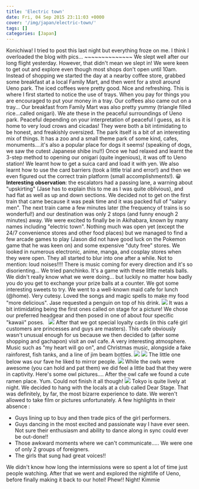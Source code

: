```yaml
---
title: 'Electric town'
date: Fri, 04 Sep 2015 23:11:03 +0000
cover: '/img/japan/electric-town/'
tags: []
categories: [Japan]
---
```


Konichiwa! I tried to post this last night but everything froze on me. I think I overloaded the blog with pics... ~~~~~~~~~~~~~~ We slept well after our long flight yesterday. However, that didn't mean we slept in! We were keen to get out and explore even though most shops don't open until 10am. Instead of shopping we started the day at a nearby coffee store, grabbed some breakfast at a local Family Mart, and then went for a stroll around Ueno park. The iced coffees were pretty good. Nice and refreshing. This is where I first started to notice the use of trays. When you pay for things you are encouraged to put your money in a tray. Our coffees also came out on a tray... Our breakfast from Family Mart was also pretty yummy (triangle filled rice...called onigari). We ate these in the peaceful surroundings of Ueno park. Peaceful depending on your interpretation of peaceful I guess, as it is home to very loud crows and cicadas! They were both a bit intimidating to be honest, and freakishly oversized. The park itself is a bit of an interesting mix of things. It has a zoo and a small theme park of some kind, cafes, monuments....it's also a popular place for dogs it seems! (speaking of dogs, we saw the cutest Japanese shibe inu!!) Once we had relaxed and learnt the 3-step method to opening our onigari (quite ingenious), it was off to Ueno station! We learnt how to get a suica card and load it with yen. We also learnt how to use the card barriers (took a little trial and error!) and then we even figured out the correct train platform (small accomplishments!). 😀 **Interesting** **observation**: the escalators had a passing lane, a warning about "upskirting" (Jase has to explain this to me as I was quite oblivious), and had flat as well as up and down sections. We decided not to get on the first train that came because it was peak time and it was packed full of "salary men". The next train came a few minutes later (the frequency of trains is so wonderful!) and our destination was only 2 stops (and funny enough 2 minutes) away. We were excited to finally be in Akihabara, known by many names including "electric town". Nothing much was open yet (except the 24/7 convenience stores and other food places) but we managed to find a few arcade games to play (Jason did not have good luck on the Pokemon game that he was keen on) and some expensive "duty free" stores. We looked in numerous electronic, anime, manga, and cosplay stores when they were open. They all started to blur into one after a while. Not to mention: loud noises!!!! There is music coming for every direction and it's so disorienting... We tried panchinko. It's a game with these little metals balls. We didn't really know what we were doing... but luckily no matter how badly you do you get to exchange your prize balls at a counter. We got some interesting sweets to try. We went to a well-known maid cafe for lunch (@home). Very cutesy. Loved the songs and magic spells to make my food "more delicious". Jase requested a penguin on top of his drink. [![](https://jovialdragon.files.wordpress.com/2015/09/img_0829.jpg)](https://jovialdragon.files.wordpress.com/2015/09/img_0829.jpg) It was a bit intimidating being the first ones called on stage for a picture! We chose our preferred headgear and then posed in one of about four specific "kawaii" poses.   [![](https://jovialdragon.files.wordpress.com/2015/09/img_0863-0.jpg)](https://jovialdragon.files.wordpress.com/2015/09/img_0863-0.jpg) After that we got special loyalty cards (in this café girl customers are princesses and guys are masters). This cafe obviously wasn't unusual enough for us because we then decided to (after some shopping and gachapon) visit an owl cafe. A very interesting atmosphere. Music such as "my heart will go on", and Christmas music, alongside a fake rainforest, fish tanks, and a line of jim beam bottles. [![](https://jovialdragon.files.wordpress.com/2015/09/img_0847.jpg)](https://jovialdragon.files.wordpress.com/2015/09/img_0847.jpg) [![](https://jovialdragon.files.wordpress.com/2015/09/img_0850-0.jpg)](https://jovialdragon.files.wordpress.com/2015/09/img_0850-0.jpg) The little one below was our fave he liked to mirror people. [![](https://jovialdragon.files.wordpress.com/2015/09/img_0853-0.jpg)](https://jovialdragon.files.wordpress.com/2015/09/img_0853-0.jpg) While the owls were awesome (you can hold and pat them) we did feel a little bad that they were in captivity. Here's some owl pictures.... After the owl cafe we found a cute ramen place. Yum. Could not finish it all though! [![](https://jovialdragon.files.wordpress.com/2015/09/img_0854-0.jpg)](https://jovialdragon.files.wordpress.com/2015/09/img_0854-0.jpg) Tokyo is quite lively at night. We decided to hang with the locals at a club called Dear Stage. That was definitely, by far, the most bizarre experience to date. We weren't allowed to take film or pictures unfortunately. A few highlights in their absence :

*   Guys lining up to buy and then trade pics of the girl performers.
*   Guys dancing in the most excited and passionate way I have ever seen. Not sure their enthusiasm and ability to dance along in sync could ever be out-done!!
*   Those awkward moments where we can't communicate..... We were one of only 2 groups of foreigners.
*   The girls that sung had great voices!!

We didn't know how long the intermissions were so spent a lot of time just people watching. After that we went and explored the nightlife of Ueno, before finally making it back to our hotel! Phew!! Night! Kimmie